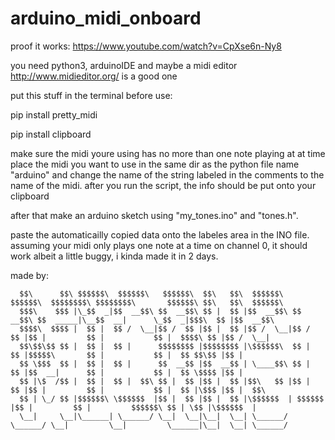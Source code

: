 # arduino_midi_onboard

proof it works:
https://www.youtube.com/watch?v=CpXse6n-Ny8

you need python3, arduinoIDE and maybe a midi editor http://www.midieditor.org/ is a good one

put this stuff in the terminal before use:

pip install pretty_midi

pip install clipboard


make sure the midi youre using has no more than one note playing at at time
place the midi you want to use in the same dir as the python file name "arduino" and change the name of the string labeled in the comments to the name of the midi.
after you run the script, the info should be put onto your clipboard

after that make an arduino sketch using "my_tones.ino" and "tones.h".

paste the automaticailly copied data onto the labeles area in the INO file.
assuming your midi only plays one note at a time on channel 0, it should work albeit a little buggy, i kinda made it in 2 days.


made by:

                                                                                                                                                             

      $$\      $$\ $$$$$$\  $$$$$$\   $$$$$$\  $$\   $$\  $$$$$$\   $$$$$$\  $$$$$$$$\ $$$$$$$$\       $$$$$$\ $$\   $$\  $$$$$$\  
      $$$\    $$$ |\_$$  _|$$  __$$\ $$  __$$\ $$ |  $$ |$$  __$$\ $$  __$$\ $$  _____|\__$$  __|      \_$$  _|$$$\  $$ |$$  __$$\ 
      $$$$\  $$$$ |  $$ |  $$ /  \__|$$ /  $$ |$$ |  $$ |$$ /  \__|$$ /  $$ |$$ |         $$ |           $$ |  $$$$\ $$ |$$ /  \__|
      $$\$$\$$ $$ |  $$ |  $$ |      $$$$$$$$ |$$$$$$$$ |\$$$$$$\  $$ |  $$ |$$$$$\       $$ |           $$ |  $$ $$\$$ |$$ |      
      $$ \$$$  $$ |  $$ |  $$ |      $$  __$$ |$$  __$$ | \____$$\ $$ |  $$ |$$  __|      $$ |           $$ |  $$ \$$$$ |$$ |      
      $$ |\$  /$$ |  $$ |  $$ |  $$\ $$ |  $$ |$$ |  $$ |$$\   $$ |$$ |  $$ |$$ |         $$ |           $$ |  $$ |\$$$ |$$ |  $$\ 
      $$ | \_/ $$ |$$$$$$\ \$$$$$$  |$$ |  $$ |$$ |  $$ |\$$$$$$  | $$$$$$  |$$ |         $$ |         $$$$$$\ $$ | \$$ |\$$$$$$  |
      \__|     \__|\______| \______/ \__|  \__|\__|  \__| \______/  \______/ \__|         \__|         \______|\__|  \__| \______/ 
                                                                                                                                   
                                                                                                                                   
                                                                                                                                   
